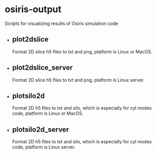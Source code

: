 # osiris-output
Scripts for visualizing results of Osiris simulation code

- ## plot2dslice
     Format 2D slice h5 files to txt and png, platform is Linux or MacOS.

- ## plot2dslice_server
     Format 2D slice h5 files to txt and png, platform is Linux server.

- ## plotsilo2d
     Format 2D h5 files to txt and silo, which is especially for cyl modes code, platform is Linux or MacOS.

- ## plotsilo2d_server
     Format 2D h5 files to txt and silo, which is especially for cyl modes code, platform is Linux server.

